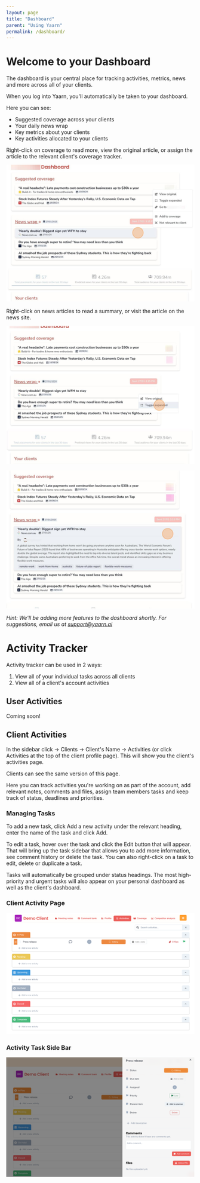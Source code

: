 ```yaml
---
layout: page
title: "Dashboard"
parent: "Using Yaarn"
permalink: /dashboard/
---
```


# Welcome to your Dashboard

The dashboard is your central place for tracking activities, metrics, news and more across all of your clients.

When you log into Yaarn, you'll automatically be taken to your dashboard.

Here you can see:

- Suggested coverage across your clients
- Your daily news wrap
- Key metrics about your clients
- Key activities allocated to your clients

Right-click on coverage to read more, view the original article, or assign the article to the relevant client's coverage tracker.

![Dashboard overview](/assets/images/image4.jpg)

Right-click on news articles to read a summary, or visit the article on the news site.

![News articles](/assets/images/image70.jpg)

![Article details](/assets/images/image8.jpg)

_Hint: We'll be adding more features to the dashboard shortly. For suggestions, email us at [support@yaarn.ai](mailto:support@yaarn.ai)_

# Activity Tracker

Activity tracker can be used in 2 ways:

1. View all of your individual tasks across all clients
2. View all of a client's account activities

## User Activities

Coming soon!

## Client Activities

In the sidebar click → Clients → Client's Name → Activities (or click Activities at the top of the client profile page). This will show you the client's activities page.

Clients can see the same version of this page.

Here you can track activities you're working on as part of the account, add relevant notes, comments and files, assign team members tasks and keep track of status, deadlines and priorities.

### Managing Tasks

To add a new task, click Add a new activity under the relevant heading, enter the name of the task and click Add.

To edit a task, hover over the task and click the Edit button that will appear. That will bring up the task sidebar that allows you to add more information, see comment history or delete the task. You can also right-click on a task to edit, delete or duplicate a task.

Tasks will automatically be grouped under status headings. The most high-priority and urgent tasks will also appear on your personal dashboard as well as the client's dashboard.

### Client Activity Page

![Client activity page](/assets/images/image15.png)

### Activity Task Side Bar

![Activity task sidebar](/assets/images/image59.png)
